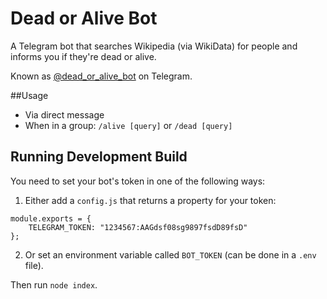 # Dead or Alive Bot

A Telegram bot that searches Wikipedia (via WikiData) for people and informs you if they're dead or alive.

Known as [@dead_or_alive_bot](http://t.me/dead_or_alive_bot) on Telegram.

##Usage

* Via direct message
* When in a group: `/alive [query]` or `/dead [query]`

## Running Development Build

You need to set your bot's token in one of the following ways:

1. Either add a `config.js` that returns a property for your token:
```
module.exports = {
    TELEGRAM_TOKEN: "1234567:AAGdsf08sg9897fsdD89fsD"
};
```
2. Or set an environment variable called `BOT_TOKEN` (can be done in a `.env` file).

Then run `node index`.